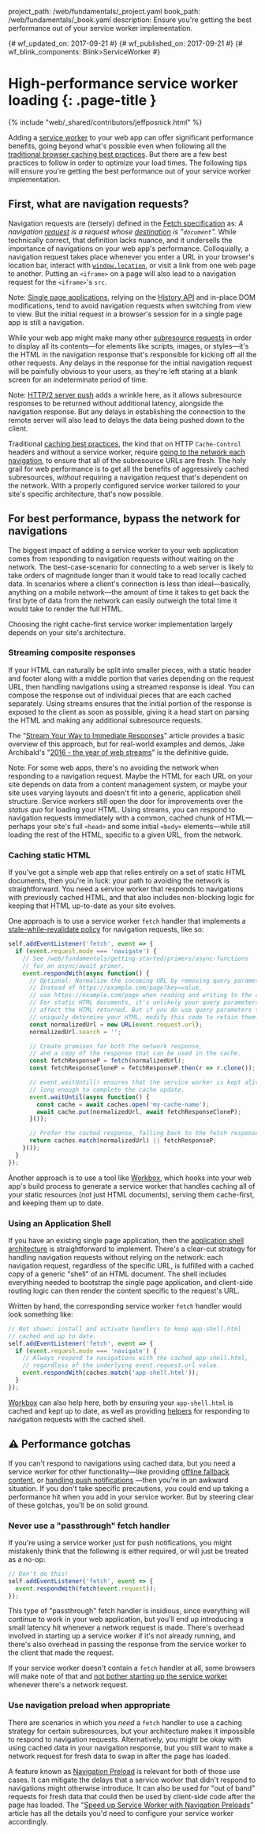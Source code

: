 project_path: /web/fundamentals/_project.yaml
book_path: /web/fundamentals/_book.yaml
description: Ensure you're getting the best performance out of your service worker implementation.

{# wf_updated_on: 2017-09-21 #}
{# wf_published_on: 2017-09-21 #}
{# wf_blink_components: Blink>ServiceWorker #}

# High-performance service worker loading {: .page-title }

{% include "web/_shared/contributors/jeffposnick.html" %}

Adding a [service
worker](/web/fundamentals/getting-started/primers/service-workers) to your web
app can offer significant performance benefits, going beyond what's possible
even when following all the [traditional browser caching best
practices](/web/fundamentals/performance/optimizing-content-efficiency/http-caching).
But there are a few best practices to follow in order to optimize your load
times. The following tips will ensure you're getting the best performance out of
your service worker implementation.

## First, what are navigation requests?

Navigation requests are (tersely) defined in the [Fetch
specification](https://fetch.spec.whatwg.org/#navigation-request) as: <em>A
navigation [request](https://fetch.spec.whatwg.org/#concept-request) is a
request whose
[destination](https://fetch.spec.whatwg.org/#concept-request-destination) is
"<code>document</code>".</em> While technically correct, that definition lacks
nuance, and it undersells the importance of navigations on your web app's
performance. Colloquially, a navigation request takes place whenever you enter a
URL in your browser's location bar, interact with
<code>[window.location](https://developer.mozilla.org/en-US/docs/Web/API/Window/location)</code>,
or visit a link from one web page to another. Putting an `<iframe>`
on a page will also lead to a navigation request for the `<iframe>`'s `src`.

Note: [Single page applications](https://en.wikipedia.org/wiki/Single-page_application),
relying on the [History API](https://developer.mozilla.org/en-US/docs/Web/API/History_API)
and in-place DOM modifications, tend to avoid navigation requests when switching
from view to view. But the initial request in a browser's session for in a
single page app is still a navigation.

While your web app might make many other [subresource
requests](https://fetch.spec.whatwg.org/#subresource-request) in order to
display all its contents—for elements like scripts, images, or styles—it's the
HTML in the navigation response that's responsible for kicking off all the other
requests. Any delays in the response for the initial navigation request will be
painfully obvious to your users, as they're left staring at a blank screen for
an indeterminate period of time.

Note: [HTTP/2 server push](/web/fundamentals/performance/http2/#server_push)
adds a wrinkle here, as it allows subresource responses to be returned without
additional latency, alongside the navigation response. But any delays in
establishing the connection to the remote server will also lead to delays the
data being pushed down to the client.

Traditional [caching best
practices](/web/fundamentals/performance/optimizing-content-efficiency/http-caching#top_of_page),
the kind that on HTTP `Cache-Control` headers and without a service worker,
require [going to the network each
navigation](/web/fundamentals/performance/optimizing-content-efficiency/http-caching#invalidating_and_updating_cached_responses),
to ensure that all of the subresource URLs are fresh. The holy grail for web
performance is to get all the benefits of aggressively cached subresources,
*without* requiring a navigation request that's dependent on the network. With a
properly configured service worker tailored to your site's specific
architecture, that's now possible.

## For best performance, bypass the network for navigations

The biggest impact of adding a service worker to your web application comes from
responding to navigation requests without waiting on the network. The
best-case-scenario for connecting to a web server is likely to take orders of
magnitude longer than it would take to read locally cached data. In scenarios
where a client's connection is less than ideal—basically, anything on a mobile
network—the amount of time it takes to get back the first byte of data from the
network can easily outweigh the total time it would take to render the full
HTML.

Choosing the right cache-first service worker implementation largely depends on
your site's architecture.

### Streaming composite responses

If your HTML can naturally be split into smaller pieces, with a static header
and footer along with a middle portion that varies depending on the request URL,
then handling navigations using a streamed response is ideal. You can compose
the response out of individual pieces that are each cached separately. Using
streams ensures that the initial portion of the response is exposed to the
client as soon as possible, giving it a head start on parsing the HTML and
making any additional subresource requests.

The "[Stream Your Way to Immediate Responses](/web/updates/2016/06/sw-readablestreams)"
article provides a basic overview of this approach, but for real-world examples
and demos, Jake Archibald's "[2016 - the year of web streams](https://jakearchibald.com/2016/streams-ftw/)"
is the definitive guide.

Note: For some web apps, there's no avoiding the network when responding to
a navigation request. Maybe the HTML for each URL on your site depends on data
from a content management system, or maybe your site uses varying layouts and
doesn't fit into a generic, application shell structure. Service workers still
open the door for improvements over the *status quo* for loading your HTML.
Using streams, you can respond to navigation requests immediately with a
common, cached chunk of HTML—perhaps your site's full `<head>` and some initial
`<body>` elements—while still loading the rest of the HTML, specific to a given
URL, from the network.

### Caching static HTML

If you've got a simple web app that relies entirely on a set of static HTML
documents, then you're in luck: your path to avoiding the network is
straightforward. You need a service worker that responds to navigations with
previously cached HTML, and that also includes non-blocking logic for keeping
that HTML up-to-date as your site evolves.

One approach is to use a service worker `fetch` handler that implements a
[stale-while-revalidate policy](/web/fundamentals/instant-and-offline/offline-cookbook/#stale-while-revalidate)
for navigation requests, like so:

```js
self.addEventListener('fetch', event => {
  if (event.request.mode === 'navigate') {
    // See /web/fundamentals/getting-started/primers/async-functions
    // for an async/await primer.
    event.respondWith(async function() {
      // Optional: Normalize the incoming URL by removing query parameters.
      // Instead of https://example.com/page?key=value,
      // use https://example.com/page when reading and writing to the cache.
      // For static HTML documents, it's unlikely your query parameters will
      // affect the HTML returned. But if you do use query parameters that
      // uniquely determine your HTML, modify this code to retain them.
      const normalizedUrl = new URL(event.request.url);
      normalizedUrl.search = '';

      // Create promises for both the network response,
      // and a copy of the response that can be used in the cache.
      const fetchResponseP = fetch(normalizedUrl);
      const fetchResponseCloneP = fetchResponseP.then(r => r.clone());

      // event.waitUntil() ensures that the service worker is kept alive
      // long enough to complete the cache update.
      event.waitUntil(async function() {
        const cache = await caches.open('my-cache-name');
        await cache.put(normalizedUrl, await fetchResponseCloneP);
      }());

      // Prefer the cached response, falling back to the fetch response.
      return caches.match(normalizedUrl) || fetchResponseP;
    }());
  }
});
```

Another approach is to use a tool like [Workbox](https://workboxjs.org/), which
hooks into your web app's build process to generate a service worker that
handles caching all of your static resources (not just HTML documents), serving
them cache-first, and keeping them up to date.

### Using an Application Shell

If you have an existing single page application, then the
[application shell architecture](/web/fundamentals/architecture/app-shell)
is straightforward to implement. There's a clear-cut strategy for handling
navigation requests without relying on the network: each navigation request,
regardless of the specific URL, is fulfilled with a cached copy of a generic
"shell" of an HTML document. The shell includes everything needed to bootstrap
the single page application, and client-side routing logic can then render the
content specific to the request's URL.

Written by hand, the corresponding service worker `fetch` handler would look
something like:

```js
// Not shown: install and activate handlers to keep app-shell.html
// cached and up to date.
self.addEventListener('fetch', event => {
  if (event.request.mode === 'navigate') {
    // Always respond to navigations with the cached app-shell.html,
    // regardless of the underlying event.request.url value.
    event.respondWith(caches.match('app-shell.html'));
  }
});
```

[Workbox](https://workboxjs.org/) can also help here, both by ensuring your
`app-shell.html` is cached and kept up to date, as well as providing
[helpers](https://workboxjs.org/reference-docs/latest/module-workbox-sw.Router.html#registerNavigationRoute)
for responding to navigation requests with the cached shell.

## ⚠️ Performance gotchas

If you can't respond to navigations using cached data, but you need a service
worker for other functionality—like providing
[offline fallback content](/web/fundamentals/instant-and-offline/offline-cookbook/#generic-fallback),
or [handling push notifications](/web/fundamentals/getting-started/codelabs/push-notifications/)
—then you're in an awkward situation. If you don't take specific precautions,
you could end up taking a performance hit when you add in your service worker.
But by steering clear of these gotchas, you'll be on solid ground.

### Never use a "passthrough" fetch handler

If you're using a service worker just for push notifications, you might
mistakenly think that the following is either required, or will just be treated
as a no-op:

```js
// Don't do this!
self.addEventListener('fetch', event => {
  event.respondWith(fetch(event.request));
});
```

This type of "passthrough" fetch handler is insidious, since everything will
continue to work in your web application, but you'll end up introducing a small
latency hit whenever a network request is made. There's overhead involved in
starting up a service worker if it's not already running, and there's also
overhead in passing the response from the service worker to the client that made
the request.

If your service worker doesn't contain a `fetch` handler at all, some browsers
will make note of that and [not bother starting up the service
worker](https://github.com/w3c/ServiceWorker/issues/718) whenever there's a
network request.

### Use navigation preload when appropriate

There are scenarios in which you *need* a `fetch` handler to use a caching
strategy for certain subresources, but your architecture makes it impossible to
respond to navigation requests. Alternatively, you might be okay with
using cached data in your navigation response, but you still want to make a
network request for fresh data to swap in after the page has loaded.

A feature known as
[Navigation Preload](https://developer.mozilla.org/en-US/docs/Web/API/NavigationPreloadManager)
is relevant for both of those use cases. It can mitigate the delays that a
service worker that didn't respond to navigations might otherwise introduce. It
can also be used for "out of band" requests for fresh data that could then be
used by client-side code after the page has loaded. The
"[Speed up Service Worker with Navigation Preloads](/web/updates/2017/02/navigation-preload)"
article has all the details you'd need to configure your service worker
accordingly.
